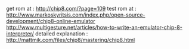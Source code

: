 get rom at : http://chip8.com/?page=109
test rom at : http://www.markoskyritsis.com/index.php/open-source-development/chip8-online-emulator
http://www.multigesture.net/articles/how-to-write-an-emulator-chip-8-interpreter/
detailed explanation : http://mattmik.com/files/chip8/mastering/chip8.html
